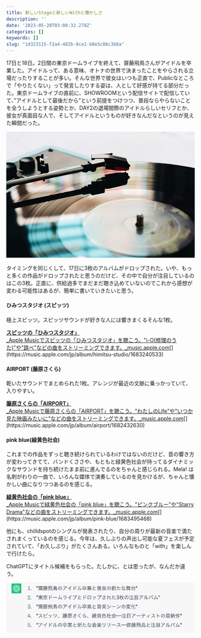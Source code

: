 ```yaml
---
title: 新しいStageと新しいWithと懐かしさ
description: ''
date: '2023-05-20T03:00:32.278Z'
categories: []
keywords: []
slug: "1d323115-f2a4-482b-8ce1-b8e5c86c368a"
---
```

17日と18日。2日間の東京ドームライブを終えて、齋藤飛鳥さんがアイドルを卒業した。アイドルって、ある意味、オトナの世界で決まったことをやらされる立場だったりすることが多い。そんな世界で彼女はいつも正直で、Publicなところで「やりたくない」って発言したりする姿は、人として好感が持てる部分だった。東京ドームライブの直前に、SHOWROOMという配信サイトで配信していて、”アイドルとして最後だから”という前提をつけつつ、普段ならやらないことを全うしようとする姿勢とか、DAY2の退場間際のアイドルらしいセリフとか、彼女が真面目な人で、そしてアイドルというものが好きなんだなというのが見えた瞬間だった。

![](0__fPsly2i0v2kwsiAs.jpg)

タイミングを同じくして、17日に3枚のアルバムがドロップされた。いや、もっと多くの作品がドロップされたと思うのだけど、その中で自分が注目しているのはこの3枚。正直に、供給過多でまだまだ聴き込めていないのでこれから感想が変わる可能性はあるが、簡単に書いていきたいと思う。

#### ひみつスタジオ (スピッツ)

極上スピッツ。スピッツサウンドが好きな人には響きまくるそんな1枚。

[**スピッツの「ひみつスタジオ」**  
_Apple Musicでスピッツの「ひみつスタジオ」を聴こう。"i-O(修理のうた)"や"跳べ"などの曲をストリーミングできます。_music.apple.com](https://music.apple.com/jp/album/himitsu-studio/1683240533 "https://music.apple.com/jp/album/himitsu-studio/1683240533")[](https://music.apple.com/jp/album/himitsu-studio/1683240533)

#### AIRPORT (藤原さくら)

乾いたサウンドでまとめられた1枚。アレンジが最近の文脈に乗っかっていて、入りやすい。

[**藤原さくらの「AIRPORT」**  
_Apple Musicで藤原さくらの「AIRPORT」を聴こう。"わたしのLife"や"いつか見た映画みたいに"などの曲をストリーミングできます。_music.apple.com](https://music.apple.com/jp/album/airport/1682432630 "https://music.apple.com/jp/album/airport/1682432630")[](https://music.apple.com/jp/album/airport/1682432630)

#### pink blue(緑黄色社会)

これまでの作品をずっと聴き続けられているわけではないのだけど、音の響き方が変わってきてて、バンドくささや、もともと緑黄色社会が持ってるダイナミックなサウンドを持ち続けたまま前に進んでるのをちゃんと感じられる。Mela! は名刺がわりの一曲で、いろんな媒体で演奏しているのを見かけるが、ちゃんと懐かしい曲になりつつあるのを感じる。

[**緑黄色社会の「pink blue」**  
_Apple Musicで緑黄色社会の「pink blue」を聴こう。"ピンクブルー"や"Starry Drama"などの曲をストリーミングできます。_music.apple.com](https://music.apple.com/jp/album/pink-blue/1683495468 "https://music.apple.com/jp/album/pink-blue/1683495468")[](https://music.apple.com/jp/album/pink-blue/1683495468)

他にも、chilldspotのシングルが発表されたり、自分の周りが最新の音楽で満たされまくっているのを感じる。今年は、久しぶりの声出し可能な夏フェスが予定されていて、「お久しぶり」がたくさんある。いろんなものと「with」を楽しんで行けたら。

ChatGPTにタイトル候補をもらった。たしかに、とは思ったが、なんだか違う。

![](1__qsbqVIV32lDzQihHkuuwUw.png)